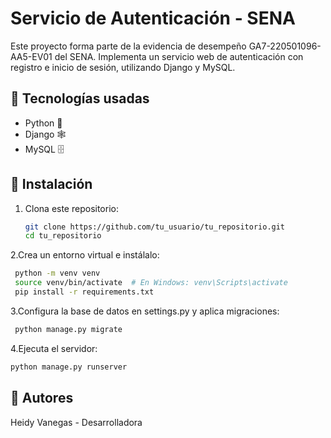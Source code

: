 # Servicio de Autenticación - SENA

Este proyecto forma parte de la evidencia de desempeño GA7-220501096-AA5-EV01 del SENA. Implementa un servicio web de autenticación con registro e inicio de sesión, utilizando Django y MySQL.

## 🚀 Tecnologías usadas
- Python 🐍
- Django 🕸️
- MySQL 🗄️

## 📌 Instalación
1. Clona este repositorio:
   ```sh
   git clone https://github.com/tu_usuario/tu_repositorio.git
   cd tu_repositorio
   ```
2.Crea un entorno virtual e instálalo:
  ```sh
   python -m venv venv
   source venv/bin/activate  # En Windows: venv\Scripts\activate
   pip install -r requirements.txt
   ```
3.Configura la base de datos en settings.py y aplica migraciones:
  ```sh
   python manage.py migrate
   ```
4.Ejecuta el servidor:
  ```sh
python manage.py runserver
   ```

## 📄 Autores
Heidy Vanegas - Desarrolladora

